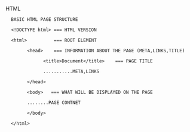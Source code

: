 HTML

      BASIC HTML PAGE STRUCTURE

      <!DOCTYPE html> === HTML VERSION

      <html>          === ROOT ELEMENT

            <head>    === INFORMATION ABOUT THE PAGE (META,LINKS,TITLE)

                  <title>Document</title>    === PAGE TITLE

                  ...........META,LINKS

            </head>

            <body>   === WHAT WILL BE DISPLAYED ON THE PAGE

            ........PAGE CONTNET

            </body>

      </html>
